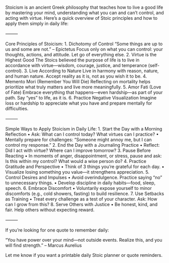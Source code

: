 Stoicism is an ancient Greek philosophy that teaches how to live a good life by mastering your mind, understanding what you can and can’t control, and acting with virtue. Here’s a quick overview of Stoic principles and how to apply them simply in daily life:

⸻

Core Principles of Stoicism:
	1.	Dichotomy of Control
“Some things are up to us and some are not.” – Epictetus
Focus only on what you can control: your thoughts, actions, and attitude. Let go of everything else.
	2.	Virtue is the Highest Good
The Stoics believed the purpose of life is to live in accordance with virtue—wisdom, courage, justice, and temperance (self-control).
	3.	Live According to Nature
Live in harmony with reason, nature, and human nature. Accept reality as it is, not as you wish it to be.
	4.	Memento Mori (Remember You Will Die)
Reflecting on mortality helps prioritize what truly matters and live more meaningfully.
	5.	Amor Fati (Love of Fate)
Embrace everything that happens—even hardship—as part of your path. Say “yes” to life, as it is.
	6.	Practice Negative Visualization
Imagine loss or hardship to appreciate what you have and prepare mentally for difficulties.

⸻

Simple Ways to Apply Stoicism in Daily Life:
	1.	Start the Day with a Morning Reflection
	•	Ask: What can I control today? What virtues can I practice?
	•	Mentally prepare for challenges: “Someone might annoy me, but I can control my response.”
	2.	End the Day with a Journaling Practice
	•	Reflect: Did I act with virtue? Where can I improve tomorrow?
	3.	Pause Before Reacting
	•	In moments of anger, disappointment, or stress, pause and ask:
Is this within my control? What would a wise person do?
	4.	Practice Gratitude and Perspective
	•	Think of 3 things you’re grateful for each day.
	•	Visualize losing something you value—it strengthens appreciation.
	5.	Control Desires and Impulses
	•	Avoid overindulgence. Practice saying “no” to unnecessary things.
	•	Develop discipline in daily habits—food, sleep, speech.
	6.	Embrace Discomfort
	•	Voluntarily expose yourself to minor discomforts (e.g., cold showers, fasting) to build resilience.
	7.	Use Setbacks as Training
	•	Treat every challenge as a test of your character. Ask:
How can I grow from this?
	8.	Serve Others with Justice
	•	Be honest, kind, and fair. Help others without expecting reward.

⸻

If you’re looking for one quote to remember daily:

“You have power over your mind—not outside events. Realize this, and you will find strength.” – Marcus Aurelius

Let me know if you want a printable daily Stoic planner or quote reminders.
